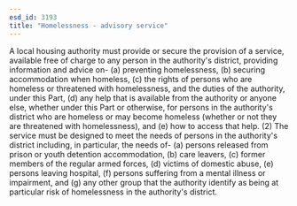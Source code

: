 ```yaml
---
esd_id: 3193
title: "Homelessness - advisory service"
---
```


A local housing authority must provide or secure the provision of a service, available free of charge to any person in the authority's district, providing information and advice on-
(a)     preventing homelessness,
(b)     securing accommodation when homeless,
(c)     the rights of persons who are homeless or threatened with homelessness, and the duties of the authority, under this Part,
(d)     any help that is available from the authority or anyone else, whether under this Part or otherwise, for persons in the authority's district who are homeless or may become homeless (whether or not they are threatened with homelessness), and
(e)     how to access that help.
(2)     The service must be designed to meet the needs of persons in the authority's district including, in particular, the needs of-
(a)     persons released from prison or youth detention accommodation,
(b)     care leavers,
(c)     former members of the regular armed forces,
(d)     victims of domestic abuse,
(e)     persons leaving hospital,
(f)     persons suffering from a mental illness or impairment, and
(g)     any other group that the authority identify as being at particular risk of homelessness in the authority's district.

